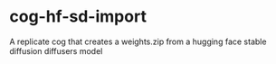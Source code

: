# cog-hf-sd-import

A replicate cog that creates a weights.zip from a hugging face stable diffusion diffusers model
